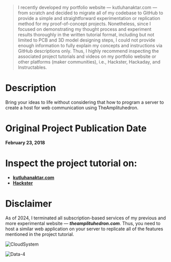 > I recently developed my portfolio website — kutluhanaktar.com — from scratch and decided to migrate all of my codebase to GitHub to provide a simple and straightforward experimentation or replication method for my proof-of-concept projects. Nonetheless, since I focused on demonstrating my thought process and experiment results thoroughly in the written tutorial format, including but not limited to PCB and 3D model designing steps, I could not provide enough information to fully explain my concepts and instructions via GitHub descriptions only. Thus, I highly recommend inspecting the associated project tutorials and videos on my portfolio website or other platforms (maker communities), i.e., Hackster, Hackaday, and Instructables.

# Description

Bring your ideas to life without considering that how to program a server to create a host for web communication using TheAmplituhedron.

# Original Project Publication Date

**February 23, 2018**

# Inspect the project tutorial on:

- **[kutluhanaktar.com](https://www.kutluhanaktar.com/projects/How_to_use_the_cloud_system_of_TheAmplituhedron_com_to_improve_IoT_projects/)**
- **[Hackster](https://www.hackster.io/kutluhan-aktar/how-to-use-theamplituhedron-com-to-improve-iot-projects-d00dd3)**

# Disclaimer

As of 2024, I terminated all subscription-based services of my previous and more experimental website — ***theamplituhedron.com***. Thus, you need to host a similar web application on your server to replicate all of the features mentioned in the project tutorial.

![CloudSystem](https://github.com/user-attachments/assets/b6ddeb60-ad79-4bc8-879b-c22abc5c7bc2)

![Data-4](https://github.com/user-attachments/assets/807ffb87-4b8a-405a-a5e6-618fe288b27b)

